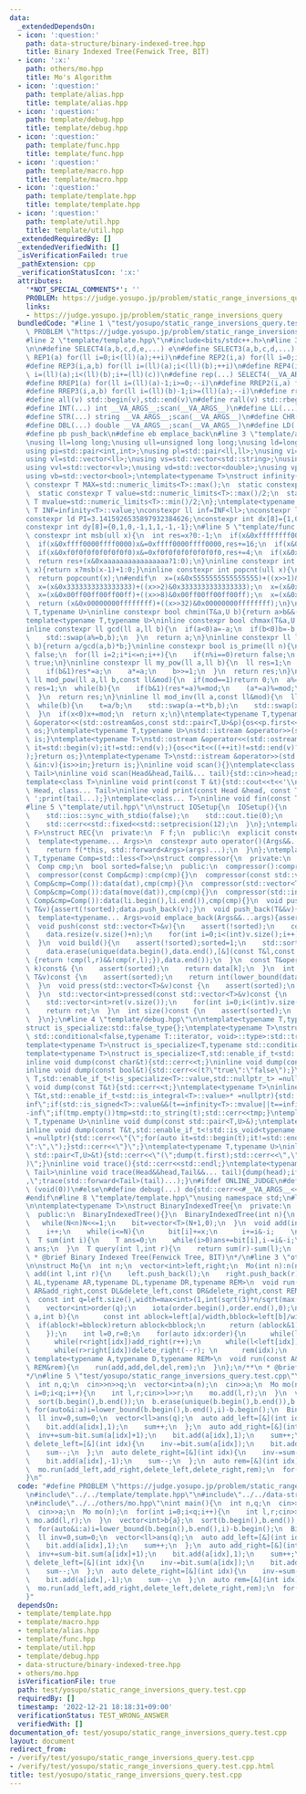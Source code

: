 ```yaml
---
data:
  _extendedDependsOn:
  - icon: ':question:'
    path: data-structure/binary-indexed-tree.hpp
    title: Binary Indexed Tree(Fenwick Tree, BIT)
  - icon: ':x:'
    path: others/mo.hpp
    title: Mo's Algorithm
  - icon: ':question:'
    path: template/alias.hpp
    title: template/alias.hpp
  - icon: ':question:'
    path: template/debug.hpp
    title: template/debug.hpp
  - icon: ':question:'
    path: template/func.hpp
    title: template/func.hpp
  - icon: ':question:'
    path: template/macro.hpp
    title: template/macro.hpp
  - icon: ':question:'
    path: template/template.hpp
    title: template/template.hpp
  - icon: ':question:'
    path: template/util.hpp
    title: template/util.hpp
  _extendedRequiredBy: []
  _extendedVerifiedWith: []
  _isVerificationFailed: true
  _pathExtension: cpp
  _verificationStatusIcon: ':x:'
  attributes:
    '*NOT_SPECIAL_COMMENTS*': ''
    PROBLEM: https://judge.yosupo.jp/problem/static_range_inversions_query
    links:
    - https://judge.yosupo.jp/problem/static_range_inversions_query
  bundledCode: "#line 1 \"test/yosupo/static_range_inversions_query.test.cpp\"\n#define\
    \ PROBLEM \"https://judge.yosupo.jp/problem/static_range_inversions_query\"\n\
    #line 2 \"template/template.hpp\"\n#include<bits/stdc++.h>\n#line 3 \"template/macro.hpp\"\
    \n\n#define SELECT4(a,b,c,d,e,...) e\n#define SELECT3(a,b,c,d,...) d\n#define\
    \ REP1(a) for(ll i=0;i<(ll)(a);++i)\n#define REP2(i,a) for(ll i=0;i<(ll)(a);++i)\n\
    #define REP3(i,a,b) for(ll i=(ll)(a);i<(ll)(b);++i)\n#define REP4(i,a,b,c) for(ll\
    \ i=(ll)(a);i<(ll)(b);i+=(ll)(c))\n#define rep(...) SELECT4(__VA_ARGS__,REP4,REP3,REP2,REP1)(__VA_ARGS__)\n\
    #define RREP1(a) for(ll i=(ll)(a)-1;i>=0;--i)\n#define RREP2(i,a) for(ll i=(ll)(a)-1;i>=0;--i)\n\
    #define RREP3(i,a,b) for(ll i=(ll)(b)-1;i>=(ll)(a);--i)\n#define rrep(...) SELECT3(__VA_ARGS__,RREP3,RREP2,RREP1)(__VA_ARGS__)\n\
    #define all(v) std::begin(v),std::end(v)\n#define rall(v) std::rbegin(v),std::rend(v)\n\
    #define INT(...) int __VA_ARGS__;scan(__VA_ARGS__)\n#define LL(...) ll __VA_ARGS__;scan(__VA_ARGS__)\n\
    #define STR(...) string __VA_ARGS__;scan(__VA_ARGS__)\n#define CHR(...) char __VA_ARGS__;scan(__VA_ARGS__)\n\
    #define DBL(...) double __VA_ARGS__;scan(__VA_ARGS__)\n#define LD(...) ld __VA_ARGS__;scan(__VA_ARGS__)\n\
    #define pb push_back\n#define eb emplace_back\n#line 3 \"template/alias.hpp\"\n\
    \nusing ll=long long;\nusing ull=unsigned long long;\nusing ld=long double;\n\
    using pi=std::pair<int,int>;\nusing pl=std::pair<ll,ll>;\nusing vi=std::vector<int>;\n\
    using vl=std::vector<ll>;\nusing vs=std::vector<std::string>;\nusing vc=std::vector<char>;\n\
    using vvl=std::vector<vl>;\nusing vd=std::vector<double>;\nusing vp=std::vector<pl>;\n\
    using vb=std::vector<bool>;\ntemplate<typename T>\nstruct infinity{\n  static\
    \ constexpr T MAX=std::numeric_limits<T>::max();\n  static constexpr T MIN=std::numeric_limits<T>::min();\n\
    \  static constexpr T value=std::numeric_limits<T>::max()/2;\n  static constexpr\
    \ T mvalue=std::numeric_limits<T>::min()/2;\n};\ntemplate<typename T>constexpr\
    \ T INF=infinity<T>::value;\nconstexpr ll inf=INF<ll>;\nconstexpr ld EPS=1e-8;\n\
    constexpr ld PI=3.1415926535897932384626;\nconstexpr int dx[8]={1,0,-1,0,1,-1,-1,1};\n\
    constexpr int dy[8]={0,1,0,-1,1,1,-1,-1};\n#line 5 \"template/func.hpp\"\n\ninline\
    \ constexpr int msb(ull x){\n  int res=x?0:-1;\n  if(x&0xffffffff00000000)x&=0xffffffff00000000,res+=32;\n\
    \  if(x&0xffff0000ffff0000)x&=0xffff0000ffff0000,res+=16;\n  if(x&0xff00ff00ff00ff00)x&=0xff00ff00ff00ff00,res+=8;\n\
    \  if(x&0xf0f0f0f0f0f0f0f0)x&=0xf0f0f0f0f0f0f0f0,res+=4;\n  if(x&0xcccccccccccccccc)x&=0xcccccccccccccccc,res+=2;\n\
    \  return res+(x&0xaaaaaaaaaaaaaaaa?1:0);\n}\ninline constexpr int ceil_log2(ull\
    \ x){return x?msb(x-1)+1:0;}\ninline constexpr int popcnt(ull x){\n#if __cplusplus>=202002L\n\
    \  return popcount(x);\n#endif\n  x=(x&0x5555555555555555)+((x>>1)&0x5555555555555555);\n\
    \  x=(x&0x3333333333333333)+((x>>2)&0x3333333333333333);\n  x=(x&0x0f0f0f0f0f0f0f0f)+((x>>4)&0x0f0f0f0f0f0f0f0f);\n\
    \  x=(x&0x00ff00ff00ff00ff)+((x>>8)&0x00ff00ff00ff00ff);\n  x=(x&0x0000ffff0000ffff)+((x>>16)&0x0000ffff0000ffff);\n\
    \  return (x&0x00000000ffffffff)+((x>>32)&0x00000000ffffffff);\n}\ntemplate<typename\
    \ T,typename U>\ninline constexpr bool chmin(T&a,U b){return a>b&&(a=b,true);}\n\
    template<typename T,typename U>\ninline constexpr bool chmax(T&a,U b){return a<b&&(a=b,true);}\n\
    inline constexpr ll gcd(ll a,ll b){\n  if(a<0)a=-a;\n  if(b<0)b=-b;\n  while(b){\n\
    \    std::swap(a%=b,b);\n  }\n  return a;\n}\ninline constexpr ll lcm(ll a,ll\
    \ b){return a/gcd(a,b)*b;}\ninline constexpr bool is_prime(ll n){\n  if(n<=1)return\
    \ false;\n  for(ll i=2;i*i<=n;i++){\n    if(n%i==0)return false;\n  }\n  return\
    \ true;\n}\ninline constexpr ll my_pow(ll a,ll b){\n  ll res=1;\n  while(b){\n\
    \    if(b&1)res*=a;\n    a*=a;\n    b>>=1;\n  }\n  return res;\n}\ninline constexpr\
    \ ll mod_pow(ll a,ll b,const ll&mod){\n  if(mod==1)return 0;\n  a%=mod;\n  ll\
    \ res=1;\n  while(b){\n    if(b&1)(res*=a)%=mod;\n    (a*=a)%=mod;\n    b>>=1;\n\
    \  }\n  return res;\n}\ninline ll mod_inv(ll a,const ll&mod){\n  ll b=mod,x=1,u=0,t;\n\
    \  while(b){\n    t=a/b;\n    std::swap(a-=t*b,b);\n    std::swap(x-=t*u,u);\n\
    \  }\n  if(x<0)x+=mod;\n  return x;\n}\ntemplate<typename T,typename U>\nstd::ostream\
    \ &operator<<(std::ostream&os,const std::pair<T,U>&p){os<<p.first<<\" \"<<p.second;return\
    \ os;}\ntemplate<typename T,typename U>\nstd::istream &operator>>(std::istream&is,std::pair<T,U>&p){is>>p.first>>p.second;return\
    \ is;}\ntemplate<typename T>\nstd::ostream &operator<<(std::ostream&os,const std::vector<T>&v){for(auto\
    \ it=std::begin(v);it!=std::end(v);){os<<*it<<((++it)!=std::end(v)?\" \":\"\"\
    );}return os;}\ntemplate<typename T>\nstd::istream &operator>>(std::istream&is,std::vector<T>&v){for(T\
    \ &in:v){is>>in;}return is;}\ninline void scan(){}\ntemplate<class Head,class...\
    \ Tail>\ninline void scan(Head&head,Tail&... tail){std::cin>>head;scan(tail...);}\n\
    template<class T>\ninline void print(const T &t){std::cout<<t<<'\\n';}\ntemplate<class\
    \ Head, class... Tail>\ninline void print(const Head &head, const Tail &... tail){std::cout<<head<<'\
    \ ';print(tail...);}\ntemplate<class... T>\ninline void fin(const T &... a){print(a...);exit(0);}\n\
    #line 5 \"template/util.hpp\"\n\nstruct IOSetup{\n  IOSetup(){\n    std::cin.tie(nullptr);\n\
    \    std::ios::sync_with_stdio(false);\n    std::cout.tie(0);\n    std::cout<<std::fixed<<std::setprecision(12);\n\
    \    std::cerr<<std::fixed<<std::setprecision(12);\n  }\n};\ntemplate<typename\
    \ F>\nstruct REC{\n  private:\n  F f;\n  public:\n  explicit constexpr REC(F&&f_):f(std::forward<F>(f_)){}\n\
    \  template<typename... Args>\n  constexpr auto operator()(Args&&...args)const{\n\
    \    return f(*this, std::forward<Args>(args)...);\n  }\n};\ntemplate<typename\
    \ T,typename Comp=std::less<T>>\nstruct compressor{\n  private:\n  std::vector<T>data;\n\
    \  Comp cmp;\n  bool sorted=false;\n  public:\n  compressor():compressor(Comp()){}\n\
    \  compressor(const Comp&cmp):cmp(cmp){}\n  compressor(const std::vector<T>&dat,const\
    \ Comp&cmp=Comp()):data(dat),cmp(cmp){}\n  compressor(std::vector<T>&&dat,const\
    \ Comp&cmp=Comp()):data(move(dat)),cmp(cmp){}\n  compressor(std::initializer_list<T>li,const\
    \ Comp&cmp=Comp()):data(li.begin(),li.end()),cmp(cmp){}\n  void push_back(const\
    \ T&v){assert(!sorted);data.push_back(v);}\n  void push_back(T&&v){assert(!sorted);data.push_back(move(v));}\n\
    \  template<typename... Args>void emplace_back(Args&&...args){assert(!sorted);data.emplace_back(std::forward<Args>(args)...);}\n\
    \  void push(const std::vector<T>&v){\n    assert(!sorted);\n    const int n=data.size();\n\
    \    data.resize(v.size()+n);\n    for(int i=0;i<(int)v.size();i++)data[i+n]=v[i];\n\
    \  }\n  void build(){\n    assert(!sorted);sorted=1;\n    std::sort(data.begin(),data.end(),cmp);\n\
    \    data.erase(unique(data.begin(),data.end(),[&](const T&l,const T&r)->bool\
    \ {return !cmp(l,r)&&!cmp(r,l);}),data.end());\n  }\n  const T&operator[](int\
    \ k)const& {\n    assert(sorted);\n    return data[k];\n  }\n  int get_index(const\
    \ T&v)const {\n    assert(sorted);\n    return int(lower_bound(data.begin(),data.end(),v,cmp)-data.begin());\n\
    \  }\n  void press(std::vector<T>&v)const {\n    assert(sorted);\n    for(auto&&i:v)i=get_index(i);\n\
    \  }\n  std::vector<int>pressed(const std::vector<T>&v)const {\n    assert(sorted);\n\
    \    std::vector<int>ret(v.size());\n    for(int i=0;i<(int)v.size();i++)ret[i]=get_index(v[i]);\n\
    \    return ret;\n  }\n  int size()const {\n    assert(sorted);\n    return data.size();\n\
    \  }\n};\n#line 4 \"template/debug.hpp\"\n\ntemplate<typename T,typename=void>\n\
    struct is_specialize:std::false_type{};\ntemplate<typename T>\nstruct is_specialize<T,typename\
    \ std::conditional<false,typename T::iterator, void>::type>:std::true_type{};\n\
    template<typename T>\nstruct is_specialize<T,typename std::conditional<false,decltype(T::first),void>::type>:std::true_type{};\n\
    template<typename T>\nstruct is_specialize<T,std::enable_if_t<std::is_integral<T>::value,void>>:std::true_type{};\n\
    inline void dump(const char&t){std::cerr<<t;}\ninline void dump(const std::string&t){std::cerr<<t;}\n\
    inline void dump(const bool&t){std::cerr<<(t?\"true\":\"false\");}\ntemplate <typename\
    \ T,std::enable_if_t<!is_specialize<T>::value,std::nullptr_t> =nullptr>\ninline\
    \ void dump(const T&t){std::cerr<<t;}\ntemplate<typename T>\ninline void dump(const\
    \ T&t,std::enable_if_t<std::is_integral<T>::value>* =nullptr){std::string tmp;if(t==infinity<T>::value||t==infinity<T>::MAX)tmp=\"\
    inf\";if(std::is_signed<T>::value&&(t==infinity<T>::mvalue||t==infinity<T>::MIN))tmp=\"\
    -inf\";if(tmp.empty())tmp=std::to_string(t);std::cerr<<tmp;}\ntemplate<typename\
    \ T,typename U>\ninline void dump(const std::pair<T,U>&);\ntemplate<typename T>\n\
    inline void dump(const T&t,std::enable_if_t<!std::is_void<typename T::iterator>::value>*\
    \ =nullptr){std::cerr<<\"{\";for(auto it=std::begin(t);it!=std::end(t);){dump(*it);std::cerr<<(++it==t.end()?\"\
    \":\",\");}std::cerr<<\"}\";}\ntemplate<typename T,typename U>\ninline void dump(const\
    \ std::pair<T,U>&t){std::cerr<<\"(\";dump(t.first);std::cerr<<\",\";dump(t.second);std::cerr<<\"\
    )\";}\ninline void trace(){std::cerr<<std::endl;}\ntemplate<typename Head,typename...\
    \ Tail>\ninline void trace(Head&&head,Tail&&... tail){dump(head);if(sizeof...(tail))std::cerr<<\"\
    ,\";trace(std::forward<Tail>(tail)...);}\n#ifdef ONLINE_JUDGE\n#define debug(...)\
    \ (void(0))\n#else\n#define debug(...) do{std::cerr<<#__VA_ARGS__<<\"=\";trace(__VA_ARGS__);}while(0)\n\
    #endif\n#line 8 \"template/template.hpp\"\nusing namespace std;\n#line 3 \"data-structure/binary-indexed-tree.hpp\"\
    \n\ntemplate<typename T>\nstruct BinaryIndexedTree{\n  private:\n  int N;\n  vector<T>bit;\n\
    \  public:\n  BinaryIndexedTree(){}\n  BinaryIndexedTree(int n){\n    N=1;\n \
    \   while(N<n)N<<=1;\n    bit=vector<T>(N+1,0);\n  }\n  void add(int i,T x){\n\
    \    i++;\n    while(i<=N){\n      bit[i]+=x;\n      i+=i&-i;    \n    }\n  }\n\
    \  T sum(int i){\n    T ans=0;\n    while(i>0)ans+=bit[i],i-=i&-i;\n    return\
    \ ans;\n  }\n  T query(int l,int r){\n    return sum(r)-sum(l);\n  }\n};\n/**\n\
    \ * @brief Binary Indexed Tree(Fenwick Tree, BIT)\n*/\n#line 3 \"others/mo.hpp\"\
    \n\nstruct Mo{\n  int n;\n  vector<int>left,right;\n  Mo(int n):n(n){}\n  void\
    \ add(int l,int r){\n    left.push_back(l);\n    right.push_back(r);\n  }\n  template<typename\
    \ AL,typename AR,typename DL,typename DR,typename REM>\n  void run(const AL&add_left,const\
    \ AR&add_right,const DL&delete_left,const DR&delete_right,const REM&rem){\n  \
    \  const int q=left.size(),width=max<int>(1,int(sqrt(3)*n/sqrt(max(1,2*q))));\n\
    \    vector<int>order(q);\n    iota(order.begin(),order.end(),0);\n    sort(order.begin(),order.end(),[&](int\
    \ a,int b){\n      const int ablock=left[a]/width,bblock=left[b]/width;\n    \
    \  if(ablock!=bblock)return ablock<bblock;\n      return (ablock&1)?(right[a]>right[b]):(right[a]<right[b]);\n\
    \    });\n    int l=0,r=0;\n    for(auto idx:order){\n      while(l>left[idx])add_left(--l);\n\
    \      while(r<right[idx])add_right(r++);\n      while(l<left[idx])delete_left(l++);\n\
    \      while(r>right[idx])delete_right(--r); \n      rem(idx);\n    }\n  }\n \
    \ template<typename A,typename D,typename REM>\n  void run(const A&add,const D&del,const\
    \ REM&rem){\n    run(add,add,del,del,rem);\n  }\n};\n/**\n * @brief Mo's Algorithm\n\
    */\n#line 5 \"test/yosupo/static_range_inversions_query.test.cpp\"\nint main(){\n\
    \  int n,q;\n  cin>>n>>q;\n  vector<int>a(n);\n  cin>>a;\n  Mo mo(n);\n  for(int\
    \ i=0;i<q;i++){\n    int l,r;cin>>l>>r;\n    mo.add(l,r);\n  }\n  vector<int>b{a};\n\
    \  sort(b.begin(),b.end());\n  b.erase(unique(b.begin(),b.end()),b.end());\n \
    \ for(auto&i:a)i=lower_bound(b.begin(),b.end(),i)-b.begin();\n  BinaryIndexedTree<int>bit(b.size()+1);\n\
    \  ll inv=0,sum=0;\n  vector<ll>ans(q);\n  auto add_left=[&](int idx){\n    inv+=bit.sum(a[idx]);\n\
    \    bit.add(a[idx],1);\n    sum++;\n  };\n  auto add_right=[&](int idx){\n  \
    \  inv+=sum-bit.sum(a[idx]+1);\n    bit.add(a[idx],1);\n    sum++;\n  };\n  auto\
    \ delete_left=[&](int idx){\n    inv-=bit.sum(a[idx]);\n    bit.add(a[idx],-1);\n\
    \    sum--;\n  };\n  auto delete_right=[&](int idx){\n    inv-=sum-bit.sum(a[idx]+1);\n\
    \    bit.add(a[idx],-1);\n    sum--;\n  };\n  auto rem=[&](int idx){ans[idx]=inv;};\n\
    \  mo.run(add_left,add_right,delete_left,delete_right,rem);\n  for(auto i:ans)print(i);\n\
    }\n"
  code: "#define PROBLEM \"https://judge.yosupo.jp/problem/static_range_inversions_query\"\
    \n#include\"../../template/template.hpp\"\n#include\"../../data-structure/binary-indexed-tree.hpp\"\
    \n#include\"../../others/mo.hpp\"\nint main(){\n  int n,q;\n  cin>>n>>q;\n  vector<int>a(n);\n\
    \  cin>>a;\n  Mo mo(n);\n  for(int i=0;i<q;i++){\n    int l,r;cin>>l>>r;\n   \
    \ mo.add(l,r);\n  }\n  vector<int>b{a};\n  sort(b.begin(),b.end());\n  b.erase(unique(b.begin(),b.end()),b.end());\n\
    \  for(auto&i:a)i=lower_bound(b.begin(),b.end(),i)-b.begin();\n  BinaryIndexedTree<int>bit(b.size()+1);\n\
    \  ll inv=0,sum=0;\n  vector<ll>ans(q);\n  auto add_left=[&](int idx){\n    inv+=bit.sum(a[idx]);\n\
    \    bit.add(a[idx],1);\n    sum++;\n  };\n  auto add_right=[&](int idx){\n  \
    \  inv+=sum-bit.sum(a[idx]+1);\n    bit.add(a[idx],1);\n    sum++;\n  };\n  auto\
    \ delete_left=[&](int idx){\n    inv-=bit.sum(a[idx]);\n    bit.add(a[idx],-1);\n\
    \    sum--;\n  };\n  auto delete_right=[&](int idx){\n    inv-=sum-bit.sum(a[idx]+1);\n\
    \    bit.add(a[idx],-1);\n    sum--;\n  };\n  auto rem=[&](int idx){ans[idx]=inv;};\n\
    \  mo.run(add_left,add_right,delete_left,delete_right,rem);\n  for(auto i:ans)print(i);\n\
    }"
  dependsOn:
  - template/template.hpp
  - template/macro.hpp
  - template/alias.hpp
  - template/func.hpp
  - template/util.hpp
  - template/debug.hpp
  - data-structure/binary-indexed-tree.hpp
  - others/mo.hpp
  isVerificationFile: true
  path: test/yosupo/static_range_inversions_query.test.cpp
  requiredBy: []
  timestamp: '2022-12-21 18:18:31+09:00'
  verificationStatus: TEST_WRONG_ANSWER
  verifiedWith: []
documentation_of: test/yosupo/static_range_inversions_query.test.cpp
layout: document
redirect_from:
- /verify/test/yosupo/static_range_inversions_query.test.cpp
- /verify/test/yosupo/static_range_inversions_query.test.cpp.html
title: test/yosupo/static_range_inversions_query.test.cpp
---
```

